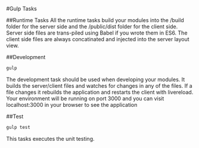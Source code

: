 #Gulp Tasks

##Runtime Tasks
All the runtime tasks build your modules into the /build folder for the server side and the /public/dist folder for the client side.  Server side files are trans-piled using Babel if you wrote them in ES6.  The client side files are always concatinated and injected into the server layout view.


##Development
```sh
gulp
```
The development task should be used when developing your modules.  It builds the server/client files and watches for changes in any of the files.  If a file changes it rebuilds the application and restarts the client with livereload.  Your environment will be running on port 3000 and you can visit localhost:3000 in your browser to see the application

##Test
```sh
gulp test
```
This tasks executes the unit testing.
